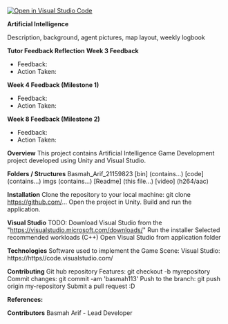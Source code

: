 [![Open in Visual Studio Code](https://classroom.github.com/assets/open-in-vscode-2e0aaae1b6195c2367325f4f02e2d04e9abb55f0b24a779b69b11b9e10269abc.svg)](https://classroom.github.com/online_ide?assignment_repo_id=16106446&assignment_repo_type=AssignmentRepo)

**Artificial Intelligence**

Description, background, agent pictures, map layout, weekly logbook

**Tutor Feedback Reflection**
**Week 3 Feedback**
- Feedback: 
- Action Taken:

**Week 4 Feedback (Milestone 1)**
- Feedback: 
- Action Taken: 

**Week 8 Feedback (Milestone 2)**
- Feedback: 
- Action Taken: 


**Overview**
This project contains Artificial Intelligence Game Development project developed using Unity and Visual Studio. 

**Folders / Structures**
Basmah_Arif_21159823
[bin] (contains...)
[code] (contains...)
imgs (contains...)
[Readme] (this file...)
[video] (h264/aac)

**Installation**
Clone the repository to your local machine: 
git clone https://github.com/... 
Open the project in Unity. 
Build and run the application.

**Visual Studio**
TODO:
Download Visual Studio from the "https://visualstudio.microsoft.com/downloads/"
Run the installer
Selected recommended workloads (C++)
Open Visual Studio from application folder

**Technologies**
Software used to implement the Game Scene:
Visual Studio: https://https//code.visualstudio.com/


**Contributing**
Git hub repository
Features: git checkout -b myrepository
Commit changes: git commit -am 'basmah113'
Push to the branch: git push origin my-repository
Submit a pull request :D

**References:**


**Contributors**
Basmah Arif - Lead Developer
